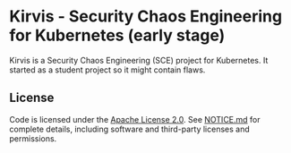# Kirvis  - Security Chaos Engineering for Kubernetes (early stage)

Kirvis is a Security Chaos Engineering (SCE) project for Kubernetes. 
It started as a student project so it might contain flaws.

## License

Code is licensed under the [Apache License 2.0](LICENSE). See [NOTICE.md](NOTICE.md) for complete details, including software and third-party licenses and permissions.
